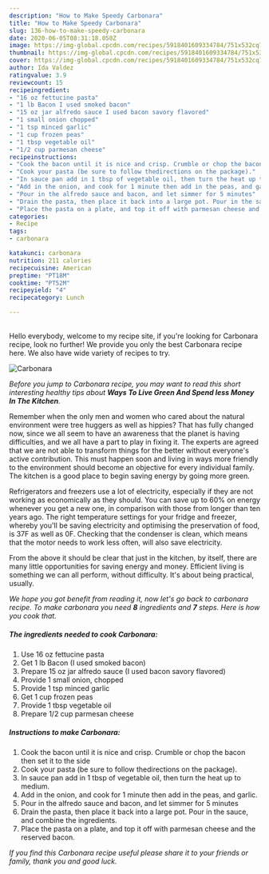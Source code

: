 ```yaml
---
description: "How to Make Speedy Carbonara"
title: "How to Make Speedy Carbonara"
slug: 136-how-to-make-speedy-carbonara
date: 2020-06-05T08:31:18.050Z
image: https://img-global.cpcdn.com/recipes/5918401609334784/751x532cq70/carbonara-recipe-main-photo.jpg
thumbnail: https://img-global.cpcdn.com/recipes/5918401609334784/751x532cq70/carbonara-recipe-main-photo.jpg
cover: https://img-global.cpcdn.com/recipes/5918401609334784/751x532cq70/carbonara-recipe-main-photo.jpg
author: Ida Valdez
ratingvalue: 3.9
reviewcount: 15
recipeingredient:
- "16 oz fettucine pasta"
- "1 lb Bacon I used smoked bacon"
- "15 oz jar alfredo sauce I used bacon savory flavored"
- "1 small onion chopped"
- "1 tsp minced garlic"
- "1 cup frozen peas"
- "1 tbsp vegetable oil"
- "1/2 cup parmesan cheese"
recipeinstructions:
- "Cook the bacon until it is nice and crisp. Crumble or chop the bacon then set it to the side"
- "Cook your pasta (be sure to follow thedirections on the package)."
- "In sauce pan add in 1 tbsp of vegetable oil, then turn the heat up to medium."
- "Add in the onion, and cook for 1 minute then add in the peas, and garlic."
- "Pour in the alfredo sauce and bacon, and let simmer for 5 minutes"
- "Drain the pasta, then place it back into a large pot. Pour in the sauce, and combine the ingredients."
- "Place the pasta on a plate, and top it off with parmesan cheese and the reserved bacon."
categories:
- Recipe
tags:
- carbonara

katakunci: carbonara 
nutrition: 211 calories
recipecuisine: American
preptime: "PT18M"
cooktime: "PT52M"
recipeyield: "4"
recipecategory: Lunch

---
```

<br>
Hello everybody, welcome to my recipe site, if you're looking for Carbonara recipe, look no further! We provide you only the best Carbonara recipe here. We also have wide variety of recipes to try.
<br>


![Carbonara](https://img-global.cpcdn.com/recipes/5918401609334784/751x532cq70/carbonara-recipe-main-photo.jpg)

<i>Before you jump to Carbonara recipe, you may want to read this short interesting healthy tips about 
<strong>Ways To Live Green And Spend less Money In The Kitchen</strong>.</i>
</br>

Remember when the only men and women who cared about the natural environment were tree huggers as well as hippies? That has fully changed now, since we all seem to have an awareness that the planet is having difficulties, and we all have a part to play in fixing it. The experts are agreed that we are not able to transform things for the better without everyone's active contribution. This must happen soon and living in ways more friendly to the environment should become an objective for every individual family. The kitchen is a good place to begin saving energy by going more green.

Refrigerators and freezers use a lot of electricity, especially if they are not working as economically as they should. You can save up to 60% on energy whenever you get a new one, in comparison with those from longer than ten years ago. The right temperature settings for your fridge and freezer, whereby you'll be saving electricity and optimising the preservation of food, is 37F as well as 0F. Checking that the condenser is clean, which means that the motor needs to work less often, will also save electricity.

From the above it should be clear that just in the kitchen, by itself, there are many little opportunities for saving energy and money. Efficient living is something we can all perform, without difficulty. It's about being practical, usually.


<i>We hope you got benefit from reading it, now let's go back to carbonara recipe. To make carbonara you need <strong>8</strong> ingredients and <strong>7</strong> steps. Here is how you cook that.
</i>

##### The ingredients needed to cook Carbonara:

1. Use 16 oz fettucine pasta
1. Get 1 lb Bacon (I used smoked bacon)
1. Prepare 15 oz jar alfredo sauce (I used bacon savory flavored)
1. Provide 1 small onion, chopped
1. Provide 1 tsp minced garlic
1. Get 1 cup frozen peas
1. Provide 1 tbsp vegetable oil
1. Prepare 1/2 cup parmesan cheese


##### Instructions to make Carbonara:

1. Cook the bacon until it is nice and crisp. Crumble or chop the bacon then set it to the side
1. Cook your pasta (be sure to follow thedirections on the package).
1. In sauce pan add in 1 tbsp of vegetable oil, then turn the heat up to medium.
1. Add in the onion, and cook for 1 minute then add in the peas, and garlic.
1. Pour in the alfredo sauce and bacon, and let simmer for 5 minutes
1. Drain the pasta, then place it back into a large pot. Pour in the sauce, and combine the ingredients.
1. Place the pasta on a plate, and top it off with parmesan cheese and the reserved bacon.


<i>If you find this Carbonara recipe useful please share it to your friends or family, thank you and good luck.</i>
